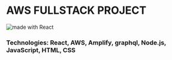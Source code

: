 # AWS FULLSTACK PROJECT

<div>
<img src="https://img.shields.io/badge/made%20with-React-green.svg?logo=react&colorA=000000&colorB=be33ff" alt="made with React" />

</div>

### Technologies: React, AWS, Amplify, graphql, Node.js, JavaScript, HTML, CSS